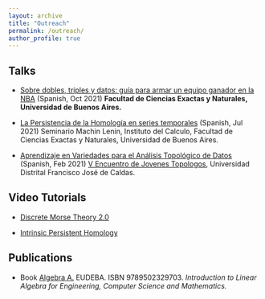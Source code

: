 ```yaml
---
layout: archive
title: "Outreach"
permalink: /outreach/
author_profile: true
---
```



## Talks

* [Sobre dobles, triples y datos: guía para armar un equipo ganador en la NBA](https://www.youtube.com/watch?v=8EDJNRZtxZs&list=PL0CgMPgsgatX5rXQyJfyDRhyvIQRe0tmI) (Spanish, Oct 2021) __Facultad de Ciencias Exactas y Naturales, Universidad de Buenos Aires.__

* [La Persistencia de la Homología en series temporales](https://www.youtube.com/watch?v=f_Npg6HNSn0&t=59s) (Spanish, Jul 2021) Seminario Machin Lenin, Instituto del Calculo, Facultad de Ciencias Exactas y Naturales, Universidad de Buenos Aires.

* [Aprendizaje en Variedades para el Análisis Topológico de Datos](http://ximenafernandez.github.io/files/V_Encuentro_de_Jovenes_Topologos_Colombia.pdf) (Spanish, Feb 2021) [V Encuentro de Jovenes Topologos](https://semlotoud2.wixsite.com/top5/bienvenido), Universidad Distrital Francisco José de Caldas.



## Video Tutorials

* [Discrete Morse Theory 2.0](https://www.youtube.com/watch?v=mZ2FIyg7NJ4)

* [Intrinsic Persistent Homology](https://www.youtube.com/watch?v=1lP9ndiM60o)



## Publications

* Book [Algebra A.](https://www.eudeba.com.ar/E-book/9789502329703/%C3%81lgebra+A) EUDEBA. ISBN 9789502329703. 
<i>Introduction to Linear Algebra for Engineering, Computer Science and Mathematics.</i>
